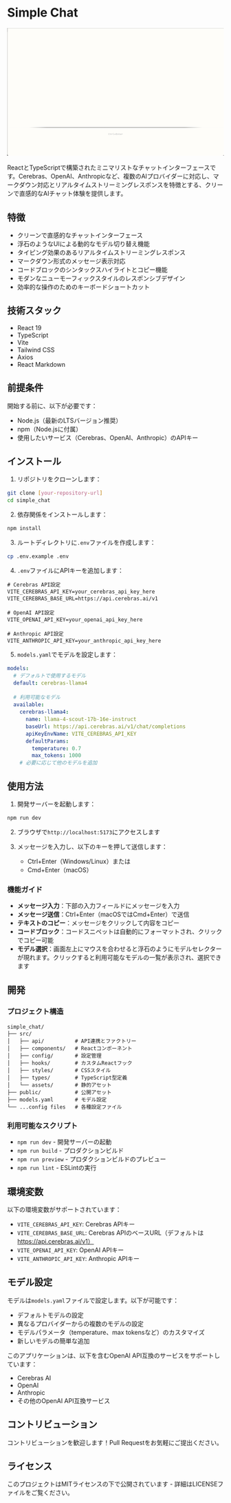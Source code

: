 # Simple Chat

![alt text](<pic.png>)

ReactとTypeScriptで構築されたミニマリストなチャットインターフェースです。Cerebras、OpenAI、Anthropicなど、複数のAIプロバイダーに対応し、マークダウン対応とリアルタイムストリーミングレスポンスを特徴とする、クリーンで直感的なAIチャット体験を提供します。

## 特徴

- クリーンで直感的なチャットインターフェース
- 浮石のようなUIによる動的なモデル切り替え機能
- タイピング効果のあるリアルタイムストリーミングレスポンス
- マークダウン形式のメッセージ表示対応
- コードブロックのシンタックスハイライトとコピー機能
- モダンなニューモーフィックスタイルのレスポンシブデザイン
- 効率的な操作のためのキーボードショートカット

## 技術スタック

- React 19
- TypeScript
- Vite
- Tailwind CSS
- Axios
- React Markdown

## 前提条件

開始する前に、以下が必要です：
- Node.js（最新のLTSバージョン推奨）
- npm（Node.jsに付属）
- 使用したいサービス（Cerebras、OpenAI、Anthropic）のAPIキー

## インストール

1. リポジトリをクローンします：
```bash
git clone [your-repository-url]
cd simple_chat
```

2. 依存関係をインストールします：
```bash
npm install
```

3. ルートディレクトリに`.env`ファイルを作成します：
```bash
cp .env.example .env
```

4. `.env`ファイルにAPIキーを追加します：
```
# Cerebras API設定
VITE_CEREBRAS_API_KEY=your_cerebras_api_key_here
VITE_CEREBRAS_BASE_URL=https://api.cerebras.ai/v1

# OpenAI API設定
VITE_OPENAI_API_KEY=your_openai_api_key_here

# Anthropic API設定
VITE_ANTHROPIC_API_KEY=your_anthropic_api_key_here
```

5. `models.yaml`でモデルを設定します：
```yaml
models:
  # デフォルトで使用するモデル
  default: cerebras-llama4

  # 利用可能なモデル
  available:
    cerebras-llama4:
      name: llama-4-scout-17b-16e-instruct
      baseUrl: https://api.cerebras.ai/v1/chat/completions
      apiKeyEnvName: VITE_CEREBRAS_API_KEY
      defaultParams:
        temperature: 0.7
        max_tokens: 1000
    # 必要に応じて他のモデルを追加
```

## 使用方法

1. 開発サーバーを起動します：
```bash
npm run dev
```

2. ブラウザで`http://localhost:5173`にアクセスします

3. メッセージを入力し、以下のキーを押して送信します：
   - Ctrl+Enter（Windows/Linux）または
   - Cmd+Enter（macOS）

### 機能ガイド

- **メッセージ入力**：下部の入力フィールドにメッセージを入力
- **メッセージ送信**：Ctrl+Enter（macOSではCmd+Enter）で送信
- **テキストのコピー**：メッセージをクリックして内容をコピー
- **コードブロック**：コードスニペットは自動的にフォーマットされ、クリックでコピー可能
- **モデル選択**：画面左上にマウスを合わせると浮石のようにモデルセレクターが現れます。クリックすると利用可能なモデルの一覧が表示され、選択できます

## 開発

### プロジェクト構造

```
simple_chat/
├── src/
│   ├── api/          # API連携とファクトリー
│   ├── components/   # Reactコンポーネント
│   ├── config/       # 設定管理
│   ├── hooks/        # カスタムReactフック
│   ├── styles/       # CSSスタイル
│   ├── types/        # TypeScript型定義
│   └── assets/       # 静的アセット
├── public/           # 公開アセット
├── models.yaml       # モデル設定
└── ...config files   # 各種設定ファイル
```

### 利用可能なスクリプト

- `npm run dev` - 開発サーバーの起動
- `npm run build` - プロダクションビルド
- `npm run preview` - プロダクションビルドのプレビュー
- `npm run lint` - ESLintの実行

## 環境変数

以下の環境変数がサポートされています：

- `VITE_CEREBRAS_API_KEY`: Cerebras APIキー
- `VITE_CEREBRAS_BASE_URL`: Cerebras APIのベースURL（デフォルトは https://api.cerebras.ai/v1）
- `VITE_OPENAI_API_KEY`: OpenAI APIキー
- `VITE_ANTHROPIC_API_KEY`: Anthropic APIキー

## モデル設定

モデルは`models.yaml`ファイルで設定します。以下が可能です：

- デフォルトモデルの設定
- 異なるプロバイダーからの複数のモデルの設定
- モデルパラメータ（temperature、max tokensなど）のカスタマイズ
- 新しいモデルの簡単な追加

このアプリケーションは、以下を含むOpenAI API互換のサービスをサポートしています：
- Cerebras AI
- OpenAI
- Anthropic
- その他のOpenAI API互換サービス

## コントリビューション

コントリビューションを歓迎します！Pull Requestをお気軽にご提出ください。

## ライセンス

このプロジェクトはMITライセンスの下で公開されています - 詳細はLICENSEファイルをご覧ください。
